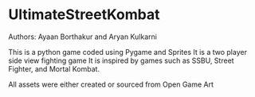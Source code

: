 # UltimateStreetKombat

Authors: Ayaan Borthakur and Aryan Kulkarni

This is a python game coded using Pygame and Sprites
It is a two player side view fighting game
It is inspired by games such as SSBU, Street Fighter, and Mortal Kombat.

All assets were either created or sourced from Open Game Art